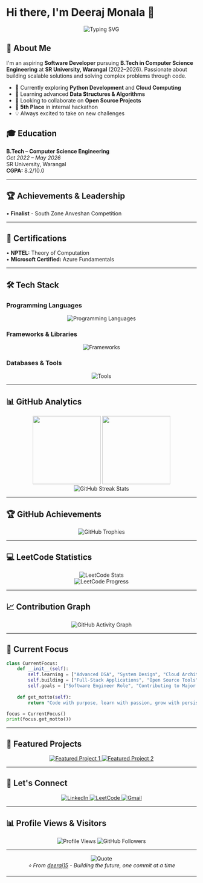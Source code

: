 # Hi there, I'm Deeraj Monala 👋

<div align="center">
  <img src="https://readme-typing-svg.herokuapp.com?font=Fira+Code&size=30&duration=3000&pause=1000&color=00D8FF&center=true&vCenter=true&width=600&height=100&lines=Software+Developer;Problem+Solver;Tech+Enthusiast;Hackathon+Finalist" alt="Typing SVG" />
</div>

## 🚀 About Me

I'm an aspiring **Software Developer** pursuing **B.Tech in Computer Science Engineering** at **SR University, Warangal** (2022–2026). Passionate about building scalable solutions and solving complex problems through code.

- 🔭 Currently exploring **Python Development** and **Cloud Computing**
- 🌱 Learning advanced **Data Structures & Algorithms**
- 👯 Looking to collaborate on **Open Source Projects**
- 🥉 **5th Place** in internal hackathon
- 💡 Always excited to take on new challenges

## 🎓 Education

**B.Tech – Computer Science Engineering**  
*Oct 2022 – May 2026*  
SR University, Warangal  
**CGPA:** 8.2/10.0

---

## 🏆 Achievements & Leadership

• **Finalist** - South Zone Anveshan Competition

---

## 📜 Certifications

• **NPTEL:** Theory of Computation  
• **Microsoft Certified:** Azure Fundamentals

---

## 🛠️ Tech Stack

### Programming Languages
<p align="center">
  <img src="https://skillicons.dev/icons?i=java,python,c,html,css,js" alt="Programming Languages" />
</p>

### Frameworks & Libraries
<p align="center">
  <img src="https://skillicons.dev/icons?i=react,nodejs,express,bootstrap" alt="Frameworks" />
</p>

### Databases & Tools
<p align="center">
  <img src="https://skillicons.dev/icons?i=mysql,mongodb,git,github,vscode" alt="Tools" />
</p>

---

## 📊 GitHub Analytics

<div align="center">
  <img height="180em" src="https://github-readme-stats.vercel.app/api?username=deeraj15&show_icons=true&theme=github_dark&include_all_commits=true&count_private=true&hide_border=true&bg_color=0D1117&title_color=58A6FF&icon_color=58A6FF&text_color=C9D1D9"/>
  <img height="180em" src="https://github-readme-stats.vercel.app/api/top-langs/?username=deeraj15&layout=compact&theme=github_dark&hide_border=true&bg_color=0D1117&title_color=58A6FF&text_color=C9D1D9"/>
</div>

<div align="center">
  <img src="https://github-readme-streak-stats.herokuapp.com/?user=deeraj15&theme=github-dark-blue&hide_border=true&background=0D1117&stroke=58A6FF&ring=58A6FF&fire=FFA500&currStreakLabel=58A6FF" alt="GitHub Streak Stats"/>
</div>

---

## 🏆 GitHub Achievements

<div align="center">
  <img src="https://github-profile-trophy.vercel.app/?username=deeraj15&theme=github_dark&no-frame=true&no-bg=true&column=7&margin-w=15&margin-h=15" alt="GitHub Trophies"/>
</div>

---

## 💻 LeetCode Statistics

<div align="center">
  <img src="https://leetcard.jacoblin.cool/DeerajMonala?theme=dark&font=Noto%20Sans&ext=contest" alt="LeetCode Stats"/>
</div>

<div align="center">
  <img src="https://leetcode-stats-api.herokuapp.com/DeerajMonala?theme=dark" alt="LeetCode Progress"/>
</div>

---

## 📈 Contribution Graph

<div align="center">
  <img src="https://github-readme-activity-graph.vercel.app/graph?username=deeraj15&theme=github-compact&hide_border=true&bg_color=0D1117&color=58A6FF&line=58A6FF&point=FFFFFF" alt="GitHub Activity Graph"/>
</div>

---

## 🎯 Current Focus

```python
class CurrentFocus:
    def __init__(self):
        self.learning = ["Advanced DSA", "System Design", "Cloud Architecture"]
        self.building = ["Full-Stack Applications", "Open Source Tools"]
        self.goals = ["Software Engineer Role", "Contributing to Major OSS Projects"]
    
    def get_motto(self):
        return "Code with purpose, learn with passion, grow with persistence"

focus = CurrentFocus()
print(focus.get_motto())
```

---

## 🌟 Featured Projects

<div align="center">
  <a href="https://github.com/deeraj15">
    <img src="https://github-readme-stats.vercel.app/api/pin/?username=deeraj15&repo=your-best-project&theme=github_dark&hide_border=true&bg_color=0D1117&title_color=58A6FF&text_color=C9D1D9" alt="Featured Project 1"/>
  </a>
  <a href="https://github.com/deeraj15">
    <img src="https://github-readme-stats.vercel.app/api/pin/?username=deeraj15&repo=another-project&theme=github_dark&hide_border=true&bg_color=0D1117&title_color=58A6FF&text_color=C9D1D9" alt="Featured Project 2"/>
  </a>
</div>

---

## 🤝 Let's Connect

<div align="center">
  <a href="https://linkedin.com/in/deeraj-monala">
    <img src="https://img.shields.io/badge/LinkedIn-0077B5?style=for-the-badge&logo=linkedin&logoColor=white" alt="LinkedIn"/>
  </a>
  <a href="https://leetcode.com/u/DeerajMonala/">
    <img src="https://img.shields.io/badge/LeetCode-FFA116?style=for-the-badge&logo=leetcode&logoColor=black" alt="LeetCode"/>
  </a>
  <a href="mailto:deerajmonala@gmail.com">
    <img src="https://img.shields.io/badge/Gmail-D14836?style=for-the-badge&logo=gmail&logoColor=white" alt="Gmail"/>
  </a>
</div>

---

## 📊 Profile Views & Visitors

<div align="center">
  <img src="https://komarev.com/ghpvc/?username=deeraj15&label=Profile%20Views&color=58A6FF&style=for-the-badge" alt="Profile Views"/>
  <img src="https://img.shields.io/github/followers/deeraj15?label=Followers&style=for-the-badge&color=58A6FF" alt="GitHub Followers"/>
</div>

---

<div align="center">
  <img src="https://quotes-github-readme.vercel.app/api?type=horizontal&theme=dark&quote=The%20best%20way%20to%20predict%20the%20future%20is%20to%20create%20it&author=Peter%20Drucker" alt="Quote"/>
</div>

<div align="center">
  <i>⭐ From <a href="https://github.com/deeraj15">deeraj15</a> - Building the future, one commit at a time</i>
</div>

---

